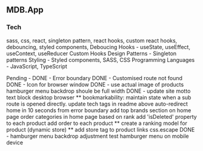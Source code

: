 ## MDB.App

### Tech

sass, css, react, singleton pattern, react hooks, custom react hooks, debouncing, styled components,
Deboucing
Hooks - useState, useEffect, useContext, useReducer
Custom Hooks
Design Patterns - Singleton patterns
Styling - Styled components, SASS, CSS
Programming Languages - JavaScript, TypeScript

Pending -
DONE - Error boundary
DONE - Customised route not found
DONE - Icon for browser window
DONE - use actual image of products
hamburger menu backdrop shoule be full width
DONE - update site motto text
block desktop browser
\*\* bookmarkability: maintain state when a sub route is opened directly.
update tech tags in readme above
auto-redirect home in 10 seconds from error boundary
add top brands section on home page
order categories in home page based on rank
add 'isDeleted' property to each product
add order to each product
** create a ranking model for product (dynamic store)
** add store tag to product links
css.escape
DONE - hamburger menu backdrop adjustment
test hamburger menu on mobile device
